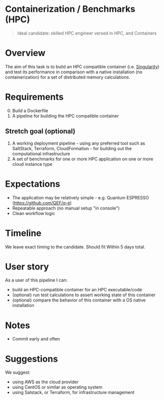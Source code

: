 # Containerization / Benchmarks (HPC)

> Ideal candidate: skilled HPC engineer versed in HPC, and Containers

# Overview

The aim of this task is to build an HPC compatible container (i.e. [Singularity](https://sylabs.io/guides/3.5/user-guide/introduction.html)) and test its performance in comparison with a native installation (no containerization) for a set of distributed memory calculations.

# Requirements

0. Build a Dockerfile
1. A pipeline for building the HPC compatible container

## Stretch goal (optional)

1. A working deployment pipeline - using any preferred tool such as SaltStack, Terraform, CloudFormation - for building out the computational infrastructure
2. A set of benchmarks for one or more HPC application on one or more cloud instance type

# Expectations

- The application may be relatively simple - e.g. Quantum ESPRESSO (https://github.com/QEF/q-e)
- Repeatable approach (no manual setup "in console")
- Clean workflow logic

# Timeline

We leave exact timing to the candidate. Should fit Within 5 days total.

# User story

As a user of this pipeline I can:

- build an HPC-compatible container for an HPC executable/code
- (optional) run test calculations to assert working state of this container
- (optional) compare the behavior of this container with a OS native installation

# Notes

- Commit early and often

# Suggestions

We suggest:

- using AWS as the cloud provider
- using CentOS or similar as operating system
- using Salstack, or Terraform, for infrastructure management
